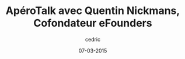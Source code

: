---
layout: video
title: "ApéroTalk avec Quentin Nickmans, Cofondateur eFounders"
author: cedric
date: 07-03-2015
youtube_slug: "7esHm3ZFDUw"
locale: "fr"
labels:
  - talk
thumbnail: 2015-03-07-aperotalk-quentin-nickmans-efounders.jpg
description: "En perpétuelle recherche de talents pour alimenter de nouveaux projets, Quentin Nickmans revient sur les origines et la vision de eFounders."
---